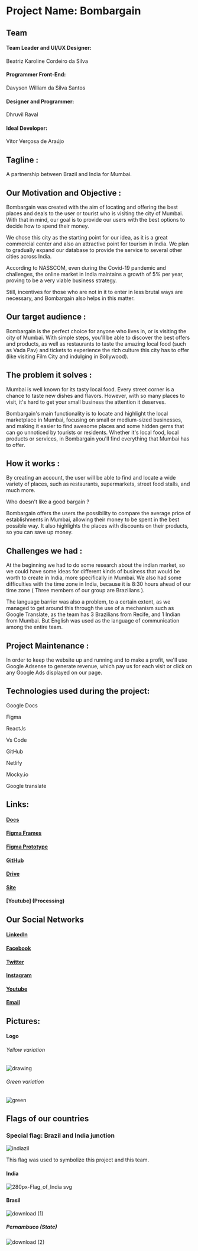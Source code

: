 # Project Name: Bombargain

## Team

#### Team Leader and UI/UX Designer: 
Beatriz Karoline Cordeiro da Silva

#### Programmer Front-End: 
Davyson William da Silva Santos

#### Designer and Programmer: 
Dhruvil Raval

#### Ideal Developer: 
Vitor Verçosa de Araújo

## Tagline : 

A partnership between Brazil and India for Mumbai.

## Our Motivation and Objective :

Bombargain was created with the aim of locating and offering the best places and deals to the user or tourist who is visiting the city of Mumbai. With that in mind, our goal is to provide our users with the best options to decide how to spend their money.

We chose this city as the starting point for our idea, as it is a great commercial center and also an attractive point for tourism in India. We plan to gradually expand our database to provide the service to several other cities across India.

According to NASSCOM, even during the Covid-19 pandemic and challenges, the online market in India maintains a growth of 5% per year, proving to be a very viable business strategy.

Still, incentives for those who are not in it to enter in less brutal ways are necessary, and Bombargain also helps in this matter.

## Our target audience :

Bombargain is the perfect choice for anyone who lives in, or is visiting the city of Mumbai. With simple steps, you'll be able to discover the best offers and products, as well as restaurants to taste the amazing local food (such as Vada Pav) and tickets to experience the rich culture this city has to offer (like visiting Film City and indulging in Bollywood).

## The problem it solves :

Mumbai is well known for its tasty local food. Every street corner is a chance to taste new dishes and flavors. However, with so many places to visit, it's hard to get your small business the attention it deserves.

Bombargain's main functionality is to locate and highlight the local marketplace in Mumbai, focusing on small or medium-sized businesses, and making it easier to find awesome places and some hidden gems that can go unnoticed by tourists or residents. Whether it's local food, local products or services, in Bombargain you'll find everything that Mumbai has to offer.

## How it works :

By creating an account, the user will be able to find and locate a wide variety of places, such as restaurants, supermarkets, street food stalls, and much more.

Who doesn't like a good bargain ?

Bombargain offers the users the possibility to compare the average price of establishments in Mumbai, allowing their money to be spent in the best possible way. It also highlights the places with discounts on their products, so you can save up money.

## Challenges we had :

At the beginning we had to do some research about the indian market, so we could have some ideas for different kinds of business that would be worth to create in India, more specifically in Mumbai. We also had some difficulties with the time zone in India, because it is 8:30 hours ahead of our time zone ( Three members of our group are Brazilians ).

The language barrier was also a problem, to a certain extent, as we managed to get around this through the use of a mechanism such as Google Translate, as the team has 3 Brazilians from Recife, and 1 Indian from Mumbai. But English was used as the language of communication among the entire team.

## Project Maintenance :

In order to keep the website up and running and to make a profit, we'll use Google Adsense to generate revenue, which pay us for each visit or click on any Google Ads displayed on our page.


## Technologies used during the project:

Google Docs

Figma

ReactJs

Vs Code

GitHub

Netlify

Mocky.io

Google translate

## Links:

#### [Docs](https://docs.google.com/document/d/1PwSpOvGqlOmRwdUSGCoALbhJtSTn8WPEo2UAr5v6_po/edit?usp=sharing)

#### [Figma Frames](https://www.figma.com/file/LXLdiZkmvVFLQtbYiEUzCb/Bombargain?node-id=0%3A1)

#### [Figma Prototype](https://www.figma.com/proto/LXLdiZkmvVFLQtbYiEUzCb/Bombargain?node-id=57%3A448&scaling=min-zoom&page-id=0%3A1&starting-point-node-id=57%3A448&show-proto-sidebar=1)

#### [GitHub](https://github.com/ACM-BMU/HackBMU-5.0-Team-Hellcifenses)

#### [Drive](https://drive.google.com/drive/folders/1TechkMwvPl-K1B1fQGFIRvaZVtubjbnM?usp=sharing)

#### [Site](https://bombargain.vercel.app/)

#### [Youtube] (Processing)

## Our Social Networks

#### [LinkedIn](https://www.linkedin.com/in/project-bombargain-a800a1232/)

#### [Facebook](https://www.facebook.com/Bombargain-110539491557893)

#### [Twitter](https://twitter.com/bombargain)

#### [Instagram](https://www.instagram.com/bombargain/)

#### [Youtube](https://www.youtube.com/channel/UC8f5MsDHta4Zvr7MJdZH2kA)

#### [Email](ProjectBombargain@gmail.com)

## Pictures:

#### Logo

###### Yellow variation

![drawing](https://user-images.githubusercontent.com/91075027/154783187-272a0c28-5f4e-4716-b0d3-3c2c324b8c6c.png)

###### Green variation

![green](https://user-images.githubusercontent.com/91075027/154783189-dbb0ba18-2976-430c-9839-7250fb78db7d.png)


## Flags of our countries

### Special flag: Brazil and India junction

![indiazil](https://user-images.githubusercontent.com/91075027/154786610-e6bc87e8-1a59-4462-aafc-b990a4f43c8e.jpg)

This flag was used to symbolize this project and this team.

#### India

![280px-Flag_of_India svg](https://user-images.githubusercontent.com/91075027/154786587-4c607983-85ee-4d78-a50d-84334b8367f8.png)

#### Brasil

![download (1)](https://user-images.githubusercontent.com/91075027/154786513-376243f1-0d5f-4b4d-a522-3f0613799498.png)

##### Pernambuco (State)

![download (2)](https://user-images.githubusercontent.com/91075027/154786557-b0db72c4-ad6f-4f7a-a6be-304264e03a76.png)
